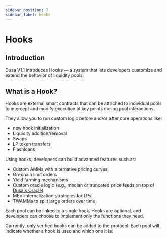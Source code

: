 ```yaml
---
sidebar_position: 7
sidebar_label: Hooks
---
```


# Hooks

## Introduction

Dusa V1.1 introduces Hooks — a system that lets developers customize and extend the behavior of liquidity pools.

## What is a Hook?

Hooks are external smart contracts that can be attached to individual pools to intercept and modify execution at key points during pool interactions.

They allow you to run custom logic before and/or after core operations like:
- new hook initialization
- Liquidity addition/removal
- Swaps
- LP token transfers
- Flashloans

Using hooks, developers can build advanced features such as:
- Custom AMMs with alternative pricing curves
- On-chain limit orders
- Yield farming mechanisms
- Custom oracle logic (e.g., median or truncated price feeds on top of [Dusa's Oracle](oracle.md#introduction))
- MEV-internalization strategies for LPs
- TWAMMs to split large orders over time

Each pool can be linked to a single hook. Hooks are optional, and developers can choose to implement only the functions they need.

Currently, only verified hooks can be added to the protocol. Each pool will indicate whether a hook is used and which one it is.
